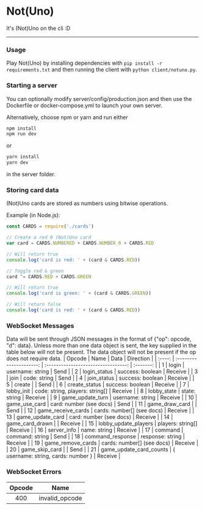 # Not(Uno)
It's (Not)Uno on the cli :D

---

### Usage
Play Not(Uno) by installing dependencies with ```pip install -r requirements.txt``` and then running the client with ```python client/notuno.py```.

### Starting a server
You can optionally modify server/config/production.json and then use the Dockerfile or docker-compose.yml to launch your own server.

Alternatively, choose npm or yarn and run either
```bash
npm install
npm run dev
```
or
```bash
yarn install
yarn dev
```
in the server folder.

### Storing card data
(Not)Uno cards are stored as numbers using bitwise operations.

Example (in Node.js):
```js
const CARDS = require('./cards')

// Create a red 0 (Not)Uno card
var card = CARDS.NUMBERED + CARDS.NUMBER_0 + CARDS.RED

// Will return true
console.log('card is red: ' + (card & CARDS.RED))

// Toggle red & green
card ^= CARDS.RED + CARDS.GREEN

// Will return true
console.log('card is green: ' + (card & CARDS.GREEN))

// Will return false
console.log('card is red: ' + (card & CARDS.RED))
```

### WebSocket Messages
Data will be sent through JSON messages in the format of {"op": opcode, "d": data}.
Unless more than one data object is sent, the key supplied in the table below will not be present.
The data object will not be present if the op does not require data.
| Opcode |          Name           |                Data                 | Direction |
| :----: | :---------------------: | :---------------------------------: | :-------: |
|   1    |          login          |          username: string           |   Send    |
|   2    |      login_status       |          success: boolean           |  Receive  |
|   3    |          join           |            code: string             |   Send    |
|   4    |       join_status       |          success: boolean           |  Receive  |
|   5    |         create          |                                     |   Send    |
|   6    |      create_status      |          success: boolean           |  Receive  |
|   7    |       lobby_init        |   code: string, players: string[]   |  Receive  |
|   8    |       lobby_state       |            state: string            |  Receive  |
|   9    |    game_update_turn     |          username: string           |  Receive  |
|   10   |      game_use_card      |       card: number (see docs)       |   Send    |
|   11   |     game_draw_card      |                                     |   Send    |
|   12   |   game_receive_cards    |     cards: number[] (see docs)      |  Receive  |
|   13   |    game_update_card     |       card: number (see docs)       |  Receive  |
|   14   |     game_card_drawn     |                                     |  Receive  |
|   15   |  lobby_update_players   |          players: string[]          |  Receive  |
|   16   |       server_info       |            name: string             |  Receive  |
|   17   |         command         |           command: string           |   Send    |
|   18   |    command_response     |          response: string           |  Receive  |
|   19   |    game_remove_cards    |     cards: number[] (see docs)      |  Receive  |
|   20   |     game_skip_card      |                                     |   Send    |
|   21   | game_update_card_counts | { username: string, cards: number } |  Receive  |

### WebSocket Errors
| Opcode |      Name      |
| :----: | :------------: |
|  400   | invalid_opcode |